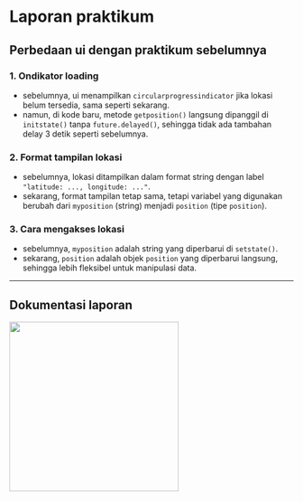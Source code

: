 # Laporan praktikum

## Perbedaan ui dengan praktikum sebelumnya

### 1. Ondikator loading
- sebelumnya, ui menampilkan `circularprogressindicator` jika lokasi belum tersedia, sama seperti sekarang.  
- namun, di kode baru, metode `getposition()` langsung dipanggil di `initstate()` tanpa `future.delayed()`, sehingga tidak ada tambahan delay 3 detik seperti sebelumnya.  

### 2. Format tampilan lokasi
- sebelumnya, lokasi ditampilkan dalam format string dengan label `"latitude: ..., longitude: ..."`.  
- sekarang, format tampilan tetap sama, tetapi variabel yang digunakan berubah dari `myposition` (string) menjadi `position` (tipe `position`).  

### 3. Cara mengakses lokasi
- sebelumnya, `myposition` adalah string yang diperbarui di `setstate()`.  
- sekarang, `position` adalah objek `position` yang diperbarui langsung, sehingga lebih fleksibel untuk manipulasi data.  

---

## Dokumentasi laporan
<img src= "https://github.com/user-attachments/assets/e341151c-8ca8-48a2-b672-39ed051b2ea9" width="300">

